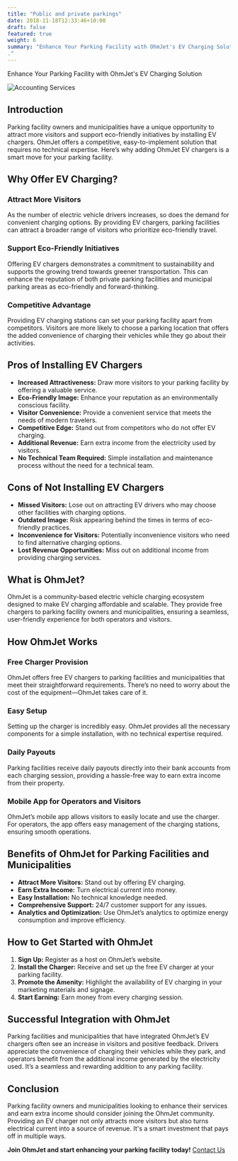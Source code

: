 ```yaml
---
title: "Public and private parkings"
date: 2018-11-18T12:33:46+10:00
draft: false
featured: true
weight: 6
summary: "Enhance Your Parking Facility with OhmJet's EV Charging Solution
."
---
```


Enhance Your Parking Facility with OhmJet's EV Charging Solution


![Accounting Services](/images/close-up-electric-car-france.jpg)

## Introduction
Parking facility owners and municipalities have a unique opportunity to attract more visitors and support eco-friendly initiatives by installing EV chargers. OhmJet offers a competitive, easy-to-implement solution that requires no technical expertise. Here’s why adding OhmJet EV chargers is a smart move for your parking facility.

## Why Offer EV Charging?
### Attract More Visitors
As the number of electric vehicle drivers increases, so does the demand for convenient charging options. By providing EV chargers, parking facilities can attract a broader range of visitors who prioritize eco-friendly travel.

### Support Eco-Friendly Initiatives
Offering EV chargers demonstrates a commitment to sustainability and supports the growing trend towards greener transportation. This can enhance the reputation of both private parking facilities and municipal parking areas as eco-friendly and forward-thinking.

### Competitive Advantage
Providing EV charging stations can set your parking facility apart from competitors. Visitors are more likely to choose a parking location that offers the added convenience of charging their vehicles while they go about their activities.

## Pros of Installing EV Chargers
- **Increased Attractiveness:** Draw more visitors to your parking facility by offering a valuable service.
- **Eco-Friendly Image:** Enhance your reputation as an environmentally conscious facility.
- **Visitor Convenience:** Provide a convenient service that meets the needs of modern travelers.
- **Competitive Edge:** Stand out from competitors who do not offer EV charging.
- **Additional Revenue:** Earn extra income from the electricity used by visitors.
- **No Technical Team Required:** Simple installation and maintenance process without the need for a technical team.

## Cons of Not Installing EV Chargers
- **Missed Visitors:** Lose out on attracting EV drivers who may choose other facilities with charging options.
- **Outdated Image:** Risk appearing behind the times in terms of eco-friendly practices.
- **Inconvenience for Visitors:** Potentially inconvenience visitors who need to find alternative charging options.
- **Lost Revenue Opportunities:** Miss out on additional income from providing charging services.

## What is OhmJet?
OhmJet is a community-based electric vehicle charging ecosystem designed to make EV charging affordable and scalable. They provide free chargers to parking facility owners and municipalities, ensuring a seamless, user-friendly experience for both operators and visitors.

## How OhmJet Works
### Free Charger Provision
OhmJet offers free EV chargers to parking facilities and municipalities that meet their straightforward requirements. There’s no need to worry about the cost of the equipment—OhmJet takes care of it.

### Easy Setup
Setting up the charger is incredibly easy. OhmJet provides all the necessary components for a simple installation, with no technical expertise required.

### Daily Payouts
Parking facilities receive daily payouts directly into their bank accounts from each charging session, providing a hassle-free way to earn extra income from their property.

### Mobile App for Operators and Visitors
OhmJet’s mobile app allows visitors to easily locate and use the charger. For operators, the app offers easy management of the charging stations, ensuring smooth operations.

## Benefits of OhmJet for Parking Facilities and Municipalities
- **Attract More Visitors:** Stand out by offering EV charging.
- **Earn Extra Income:** Turn electrical current into money.
- **Easy Installation:** No technical knowledge needed.
- **Comprehensive Support:** 24/7 customer support for any issues.
- **Analytics and Optimization:** Use OhmJet’s analytics to optimize energy consumption and improve efficiency.

## How to Get Started with OhmJet
1. **Sign Up:** Register as a host on OhmJet’s website.
2. **Install the Charger:** Receive and set up the free EV charger at your parking facility.
3. **Promote the Amenity:** Highlight the availability of EV charging in your marketing materials and signage.
4. **Start Earning:** Earn money from every charging session.

## Successful Integration with OhmJet
Parking facilities and municipalities that have integrated OhmJet’s EV chargers often see an increase in visitors and positive feedback. Drivers appreciate the convenience of charging their vehicles while they park, and operators benefit from the additional income generated by the electricity used. It’s a seamless and rewarding addition to any parking facility.

## Conclusion
Parking facility owners and municipalities looking to enhance their services and earn extra income should consider joining the OhmJet community. Providing an EV charger not only attracts more visitors but also turns electrical current into a source of revenue. It's a smart investment that pays off in multiple ways.

**Join OhmJet and start enhancing your parking facility today!** [Contact Us](/contact/)
